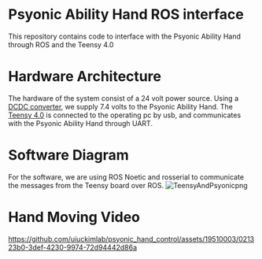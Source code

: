 # Psyonic Ability Hand ROS interface

This repository contains code to interface with the Psyonic Ability Hand through ROS and the Teensy 4.0

# Hardware Architecture 
The hardware of the system consist of a 24 volt power source. Using a [DCDC converter](https://www.amazon.com/Anmbest-Converter-Adjustable-Regulator-Protection/dp/B0B1CR2BNV/ref=sr_1_1?crid=3AJOJ104AQNX2&keywords=dcdc%2Bconverter%2B24v%2Bto%2B7.5v%2B15A&qid=1671468238&sprefix=dcdc%2Bconverter%2B24v%2Bto%2B7.5v%2B15a%2Caps%2C98&sr=8-1&th=1), we supply 7.4 volts to the Psyonic Ability Hand. The [Teensy 4.0](https://www.pjrc.com/store/teensy40.html) is connected to the operating pc by usb, and communicates with the Psyonic Ability Hand through UART. 


# Software Diagram
For the software, we are using ROS Noetic and rosserial to communicate the messages from the Teensy board over ROS. 
![TeensyAndPsyonicpng](https://github.com/uiuckimlab/psyonic_hand_control/assets/19510003/b88fa4ff-8f70-4067-8256-edaa26dc9f67)

# Hand Moving Video

https://github.com/uiuckimlab/psyonic_hand_control/assets/19510003/021323b0-3def-4230-9974-72d94442d86a

